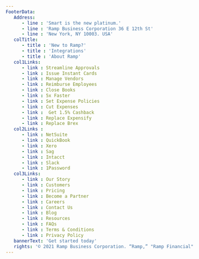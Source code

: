 ```yaml
---
FooterData:
   Address:
      - line : 'Smart is the new platinum.'
      - line : 'Ramp Business Corporation 36 E 12th St'
      - line : 'New York, NY 10003. USA'
   colTitle:
      - title : 'New to Ramp?'
      - title : 'Integrations'
      - title : 'About Ramp'
   col1Links:
      - link : Streamline Approvals
      - link : Issue Instant Cards
      - link : Manage Vendors
      - link : Reimburse Employees
      - link : Close Books
      - link : 5x Faster
      - link : Set Expense Policies
      - link : Cut Expenses
      - link :  Get 1.5% Cashback
      - link : Replace Expensify
      - link : Replace Brex
   col2Links :
      - link : NetSuite
      - link : QuickBook
      - link : Xero
      - link : Sag
      - link : Intacct
      - link : Slack
      - link : 1Password
   col3Links:
      - link : Our Story
      - link : Customers
      - link : Pricing
      - link : Become a Partner
      - link : Careers
      - link : Contact Us
      - link : Blog
      - link : Resources
      - link : FAQs
      - link : Terms & Conditions
      - link : Privacy Policy
   bannerText: 'Get started today'
   rights: '© 2021 Ramp Business Corporation. “Ramp,” "Ramp Financial" and the Ramp logo are trademarks of the company. The Ramp Visa® Commercial Card is issued by Sutton Bank, Member FDIC. Terms and conditions apply. Please visit our Terms of Service for more details.'
---
```

